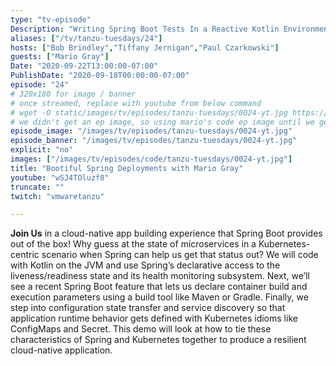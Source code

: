 ```yaml
---
type: "tv-episode"
Description: "Writing Spring Boot Tests In a Reactive Kotlin Environment."
aliases: ["/tv/tanzu-tuesdays/24"]
hosts: ["Bob Brindley","Tiffany Jernigan","Paul Czarkowski"]
guests: ["Mario Gray"]
Date: "2020-09-22T13:00:00-07:00"
PublishDate: "2020-09-18T00:00:00-07:00"
episode: "24"
# 320x180 for image / banner
# once streamed, replace with youtube from below command
# wget -O static/images/tv/episodes/tanzu-tuesdays/0024-yt.jpg https://img.youtube.com/vi/wSJ4TOluzf8/mqdefault.jpg
# we didn't get an ep image, so using mario's code ep image until we get the youtube thumbnail.
episode_image: "/images/tv/episodes/tanzu-tuesdays/0024-yt.jpg"
episode_banner: "/images/tv/episodes/tanzu-tuesdays/0024-yt.jpg"
explicit: "no"
images: ["/images/tv/episodes/code/tanzu-tuesdays/0024-yt.jpg"]
title: "Bootiful Spring Deployments with Mario Gray"
youtube: "wSJ4TOluzf8"
truncate: ""
twitch: "vmwaretanzu"

---
```


**Join Us** in a cloud-native app building experience that Spring Boot provides out of the box! Why guess at the state of microservices in a Kubernetes-centric scenario when Spring can help us get that status out? We will code with Kotlin on the JVM and use Spring’s declarative access to the liveness/readiness state and its health monitoring subsystem. Next, we’ll see a recent Spring Boot feature that lets us declare container build and execution parameters using a build tool like Maven or Gradle. Finally, we step into configuration state transfer and service discovery so that application runtime behavior gets defined with Kubernetes idioms like ConfigMaps and Secret. This demo will look at how to tie these characteristics of Spring and Kubernetes together to produce a resilient cloud-native application.
